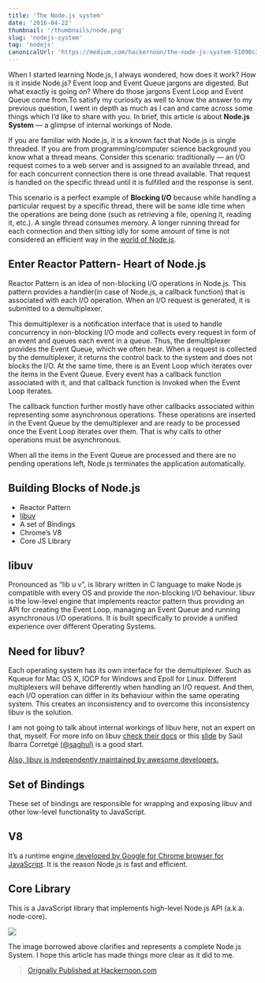 ```yaml
---
title: 'The Node.js system'
date: '2016-04-22'
thumbnail: '/thumbnails/node.png'
slug: 'nodejs-system'
tag: 'nodejs'
canonicalUrl: 'https://medium.com/hackernoon/the-node-js-system-51090c35dddc'
---
```


When I started learning Node.js, I always wondered, how does it work? How is it inside Node.js? Event loop and Event Queue jargons are digested. But what exactly is going on? Where do those jargons Event Loop and Event Queue come from.To satisfy my curiosity as well to know the answer to my previous question, I went in depth as much as I can and came across some things which I’d like to share with you. In brief, this article is about **Node.js System** — a glimpse of internal workings of Node.

If you are familiar with Node.js, it is a known fact that Node.js is single threaded. If you are from programming/computer science background you know what a thread means. Consider this scenario: traditionally — an I/O request comes to a web server and is assigned to an available thread, and for each concurrent connection there is one thread available. That request is handled on the specific thread until it is fulfilled and the response is sent.

This scenario is a perfect example of **Blocking I/O** because while handling a particular request by a specific thread, there will be some idle time when the operations are being done (such as retrieving a file, opening it, reading it, etc.). A single thread consumes memory. A longer running thread for each connection and then sitting idly for some amount of time is not considered an efficient way in the [world of Node.js](https://medium.com/@amanhimself/the-node-way-philosophy-of-a-platform-f9738ed5f9d2).

## Enter Reactor Pattern- Heart of Node.js

Reactor Pattern is an idea of non-blocking I/O operations in Node.js. This pattern provides a handler(in case of Node.js, a callback function) that is associated with each I/O operation. When an I/O request is generated, it is submitted to a demultiplexer.

This demultiplexer is a notification interface that is used to handle concurrency in non-blocking I/O mode and collects every request in form of an event and queues each event in a queue. Thus, the demultiplexer provides the Event Queue, which we often hear. When a request is collected by the demultiplexer, it returns the control back to the system and does not blocks the I/O. At the same time, there is an Event Loop which iterates over the items in the Event Queue. Every event has a callback function associated with it, and that callback function is invoked when the Event Loop iterates.

The callback function further mostly have other callbacks associated within representing some asynchronous operations. These operations are inserted in the Event Queue by the demultiplexer and are ready to be processed once the Event Loop iterates over them. That is why calls to other operations must be asynchronous.

When all the items in the Event Queue are processed and there are no pending operations left, Node.js terminates the application automatically.

## Building Blocks of Node.js

- Reactor Pattern
- [libuv](http://docs.libuv.org/en/v1.x/)
- A set of Bindings
- Chrome’s V8
- Core JS Library

## libuv

Pronounced as “lib u v”, is library written in C language to make Node.js compatible with every OS and provide the non-blocking I/O behaviour. libuv is the low-level engine that implements reactor pattern thus providing an API for creating the Event Loop, managing an Event Queue and running asynchronous I/O operations. It is built specifically to provide a unified experience over different Operating Systems.

## Need for libuv?

Each operating system has its own interface for the demultiplexer. Such as Kqueue for Mac OS X, IOCP for Windows and Epoll for Linux. Different multiplexers will behave differently when handling an I/O request. And then, each I/O operation can differ in its behaviour within the same operating system. This creates an inconsistency and to overcome this inconsistency libuv is the solution.

I am not going to talk about internal workings of libuv here, not an expert on that, myself. For more info on libuv [check their docs](http://docs.libuv.org/) or this [slide](http://www.slideshare.net/saghul/libuv-nodejs-and-everything-in-between) by Saúl Ibarra Corretgé [(@saghul)](https://twitter.com/saghul) is a good start.

[Also, libuv is independently maintained by awesome developers.](https://github.com/libuv/libuv)

## Set of Bindings

These set of bindings are responsible for wrapping and exposing libuv and other low-level functionality to JavaScript.

## V8

It’s a runtime engine[ developed by Google for Chrome browser for JavaScript](https://developers.google.com/v8/). It is the reason Node.js is fast and efficient.

## Core Library

This is a JavaScript library that implements high-level Node.js API (a.k.a. node-core).

<img src='https://miro.medium.com/max/451/1*dTYKv5fII4doUAqJSA51Qg.png' />

The image borrowed above clarifies and represents a complete Node.js System. I hope this article has made things more clear as it did to me.

> [Orignally Published at Hackernoon.com](https://medium.com/hackernoon/the-node-js-system-51090c35dddc)
